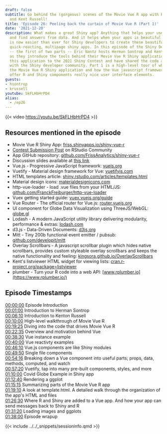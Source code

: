```yaml
---
draft: false
subtitle: Go behind the (gorgeous) scenes of the Movie Vue R app with Herman Sontrap
  and Kent Russell!
title: 'Episode 26: Peeling back the curtain of Movie Vue R (Part 1)'
date: '2021-12-20'
description: What makes a great Shiny app? Anything that helps your users explore
  and find answers from data. And it helps when your apps is beautiful and fast. It
  is now easier than ever for Shiny developers to create these beautiful, dynamic,
  quick-reacting, multipage shiny apps. In this episode of the Shiny Developer Serie
  -- the first of two parts -- Eric Nantz hosts Herman Sontrop and Kenton Russell
  as they introduce the tools behind their Movie Vue R Shiny application. They submitted
  this application to the 2021 Shiny Contest and have shared the code and documentation
  with the Shiny developer community. Part 1 is a high-level tour of what is inside
  the Movie Vue R Shiny application and how the Vue javascript framework is used to
  offer R and Shiny components really nice user interface elements.
guests:
- hsontrop
- krussell
youtube: SkFLHbHrPD4
alias: 
  - /ep26
---
```


{{< video https://youtu.be/SkFLHbHrPD4 >}}

## Resources mentioned in the episode

* Movie Vue R Shiny App: [friss.shinyapps.io/shiny-vue-r](https://friss.shinyapps.io/shiny-vue-r/)
* [Contest Submission Post](https://community.rstudio.com/t/movie-vue-r-shiny-contest-submission/104905) on RStudio Community
* App GitHub repository: [github.com/FrissAnalytics/shiny-vue-r](https://github.com/FrissAnalytics/shiny-vue-r)
* Discussion slides available at [this link](https://shinydevseries-assets.us-east-1.linodeobjects.com/ShinyMovieVueR.pptx)
* Vue.js - Progressive JavaScript framework: [vuejs.org](https://vuejs.org)
* Vuetify - Material design framework for Vue: [vuetifyjs.com](https://vuetifyjs.com/en)
* HTML templates article: [shiny.rstudio.com/articles/templates.html](https://shiny.rstudio.com/articles/templates.html)
* Material design icons: [materialdesignicons.com](https://materialdesignicons.com/)
* http-vue-loader - load .vue files from your HTML/JS: [github.com/FranckFreiburger/http-vue-loader](https://github.com/FranckFreiburger/http-vue-loader)
* Vuex getting started guide: [vuex.vuejs.org/guide](https://vuex.vuejs.org/guide/)
* Vue Router - The official router for Vue.js: [router.vuejs.org](https://router.vuejs.org/)
* UI component for Globe Data Visualization using ThreeJS/WebGL: [globe.gl](https://globe.gl/)
* Lodash - A modern JavaScript utility library delivering modularity, performance & extras: [lodash.com](https://lodash.com/)
* d3.js - Data-Driven Documents: [d3js,org](https://d3js.org/)
* Mitt - Tiny 200b functional event emitter / pubsub: [github.com/developit/mitt](https://github.com/developit/mitt)
* Overlay Scrollbars - A javascript scrollbar plugin which hides native scrollbars, provides custom styleable overlay scrollbars and keeps the native functionality and feeling: [kingsora.github.io/OverlayScrollbars](https://kingsora.github.io/OverlayScrollbars)
* Kent's listviewer HTML widget for viewing lists: [cran.r-project.org/package=listviewer](https://cran.r-project.org/package=listviewer)
* plumber - Turn your R code into a web API: [www.rplumber.io](https://www.rplumber.io/)

## Episode Timestamps

[00:00:00](https://youtube.com/watch?v=SkFLHbHrPD4&t=0s) Episode Introduction </br>
[00:01:00](https://youtube.com/watch?v=SkFLHbHrPD4&t=60s) Introduction to Herman Sontrop </br>
[00:06:10](https://youtube.com/watch?v=SkFLHbHrPD4&t=370s) Introduction to Kenton Russell </br>
[00:10:00](https://youtube.com/watch?v=SkFLHbHrPD4&t=600s) High-level walkthrough of Movie Vue R </br>
[00:19:25](https://youtube.com/watch?v=SkFLHbHrPD4&t=1165s) Diving into the code that drives Movie Vue R </br>
[00:22:35](https://youtube.com/watch?v=SkFLHbHrPD4&t=1355s) Overview and motivation behind Vue </br>
[00:38:30](https://youtube.com/watch?v=SkFLHbHrPD4&t=2310s) Vue instance example </br>
[00:40:00](https://youtube.com/watch?v=SkFLHbHrPD4&t=2400s) Vue reactivty examples </br>
[00:46:10](https://youtube.com/watch?v=SkFLHbHrPD4&t=2770s) Vue.js components are like Shiny modules </br>
[00:49:50](https://youtube.com/watch?v=SkFLHbHrPD4&t=2990s) Single file components </br>
[00:54:16](https://youtube.com/watch?v=SkFLHbHrPD4&t=3256s) Breaking down a Vue component into useful parts; props, data, methods, computed, and watch </br>
[00:57:20](https://youtube.com/watch?v=SkFLHbHrPD4&t=3440s) Vuetify, tap into many pre-built components, styles, and more </br>
[01:10:00](https://youtube.com/watch?v=SkFLHbHrPD4&t=4200s) Covid Globe Example in Shiny app </br>
[01:12:40](https://youtube.com/watch?v=SkFLHbHrPD4&t=4360s) Rendering a ggplot </br>
[01:15:15](https://youtube.com/watch?v=SkFLHbHrPD4&t=4515s) Summarizing parts of the Movie Vue R app </br>
[01:19:10](https://youtube.com/watch?v=SkFLHbHrPD4&t=4750s) A look at template.html. A detailed walk through the organization of the app's HTML and files </br>
[01:26:30](https://youtube.com/watch?v=SkFLHbHrPD4&t=5190s) Where R and Shiny are added to a Vue app. And how your app can send messages back to Shiny and R </br>
[01:31:20](https://youtube.com/watch?v=SkFLHbHrPD4&t=5480s) Loading images and ggplots </br>
[01:38:00](https://youtube.com/watch?v=SkFLHbHrPD4&t=5880s) Episode wrapup </br>

{{< include ../../_snippets/sessioninfo.qmd >}}
